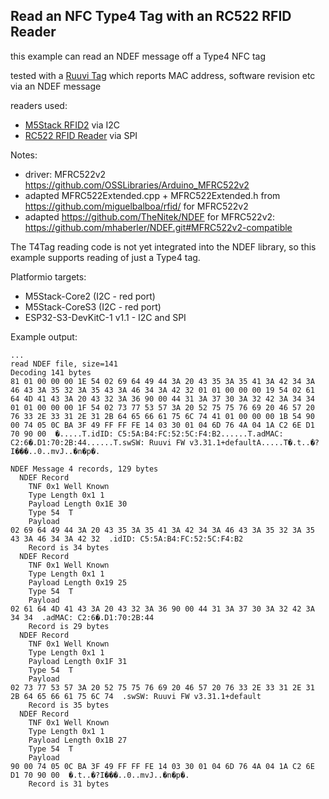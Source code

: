 ## Read an NFC Type4 Tag with an RC522 RFID Reader

this example can read an NDEF message off a Type4 NFC tag

tested with a [Ruuvi Tag](https://ruuvi.com/ruuvitag/) which reports MAC address, software revision etc via an NDEF message

readers used:
- [M5Stack RFID2](https://docs.m5stack.com/en/unit/rfid2) via I2C
- [RC522 RFID Reader](https://www.ebay.at/itm/302933878447) via SPI

Notes:
- driver: MFRC522v2 https://github.com/OSSLibraries/Arduino_MFRC522v2
- adapted MFRC522Extended.cpp + MFRC522Extended.h from https://github.com/miguelbalboa/rfid/ for MFRC522v2
- adapted https://github.com/TheNitek/NDEF for MFRC522v2: 
https://github.com/mhaberler/NDEF.git#MFRC522v2-compatible

The T4Tag reading code is not yet integrated into the NDEF library, so this example supports reading of just a Type4 tag.

Platformio targets:
- M5Stack-Core2 (I2C - red port)
- M5Stack-CoreS3 (I2C - red port)
- ESP32-S3-DevKitC-1 v1.1 - I2C and SPI

Example output:

`````
...
read NDEF file, size=141
Decoding 141 bytes
81 01 00 00 00 1E 54 02 69 64 49 44 3A 20 43 35 3A 35 41 3A 42 34 3A 46 43 3A 35 32 3A 35 43 3A 46 34 3A 42 32 01 01 00 00 00 19 54 02 61 64 4D 41 43 3A 20 43 32 3A 36 90 00 44 31 3A 37 30 3A 32 42 3A 34 34 01 01 00 00 00 1F 54 02 73 77 53 57 3A 20 52 75 75 76 69 20 46 57 20 76 33 2E 33 31 2E 31 2B 64 65 66 61 75 6C 74 41 01 00 00 00 1B 54 90 00 74 05 0C BA 3F 49 FF FF FE 14 03 30 01 04 6D 76 4A 04 1A C2 6E D1 70 90 00  �.....T.idID: C5:5A:B4:FC:52:5C:F4:B2......T.adMAC: C2:6�.D1:70:2B:44......T.swSW: Ruuvi FW v3.31.1+defaultA.....T�.t..�?I���..0..mvJ..�n�p�.

NDEF Message 4 records, 129 bytes
  NDEF Record
    TNF 0x1 Well Known
    Type Length 0x1 1
    Payload Length 0x1E 30
    Type 54  T
    Payload 
02 69 64 49 44 3A 20 43 35 3A 35 41 3A 42 34 3A 46 43 3A 35 32 3A 35 43 3A 46 34 3A 42 32  .idID: C5:5A:B4:FC:52:5C:F4:B2
    Record is 34 bytes
  NDEF Record
    TNF 0x1 Well Known
    Type Length 0x1 1
    Payload Length 0x19 25
    Type 54  T
    Payload 
02 61 64 4D 41 43 3A 20 43 32 3A 36 90 00 44 31 3A 37 30 3A 32 42 3A 34 34  .adMAC: C2:6�.D1:70:2B:44
    Record is 29 bytes
  NDEF Record
    TNF 0x1 Well Known
    Type Length 0x1 1
    Payload Length 0x1F 31
    Type 54  T
    Payload 
02 73 77 53 57 3A 20 52 75 75 76 69 20 46 57 20 76 33 2E 33 31 2E 31 2B 64 65 66 61 75 6C 74  .swSW: Ruuvi FW v3.31.1+default
    Record is 35 bytes
  NDEF Record
    TNF 0x1 Well Known
    Type Length 0x1 1
    Payload Length 0x1B 27
    Type 54  T
    Payload 
90 00 74 05 0C BA 3F 49 FF FF FE 14 03 30 01 04 6D 76 4A 04 1A C2 6E D1 70 90 00  �.t..�?I���..0..mvJ..�n�p�.
    Record is 31 bytes

`````
